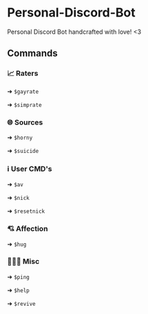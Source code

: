 # Personal-Discord-Bot
Personal Discord Bot handcrafted with love! &lt;3


## Commands

### :chart_with_upwards_trend: Raters

➜ `$gayrate`

➜ `$simprate`

### :globe_with_meridians: Sources

➜ `$horny`

➜ `$suicide`

### ℹ️ User CMD's

➜ `$av`

➜ `$nick`

➜ `$resetnick`

### 💘 Affection

➜ `$hug`

### 👨🏻‍💻 Misc

➜ `$ping`

➜ `$help`

➜ `$revive`



